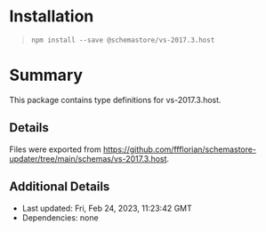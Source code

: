 # Installation
> `npm install --save @schemastore/vs-2017.3.host`

# Summary
This package contains type definitions for vs-2017.3.host.

## Details
Files were exported from https://github.com/ffflorian/schemastore-updater/tree/main/schemas/vs-2017.3.host.

## Additional Details
* Last updated: Fri, Feb 24, 2023, 11:23:42 GMT
* Dependencies: none
